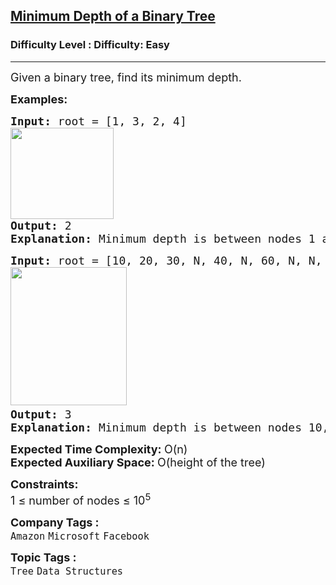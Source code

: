 <h2><a href="https://www.geeksforgeeks.org/problems/minimum-depth-of-a-binary-tree/1?page=1&difficulty%5B%5D=0&category%5B%5D=Tree&sortBy=submissions">Minimum Depth of a Binary Tree</a></h2><h3>Difficulty Level : Difficulty: Easy</h3><hr><div class="problems_problem_content__Xm_eO"><p><span style="font-size: 18px;">Given a binary tree, find its minimum depth.</span></p>
<p><strong><span style="font-size: 18px;">Examples:</span></strong></p>
<pre><span style="font-size: 18px;"><strong>Input: </strong>root = [1, 3, 2, 4]
</span><img src="https://media.geeksforgeeks.org/img-practice/prod/addEditProblem/700257/Web/Other/blobid0_1746691285.webp" width="165" height="146"><br><span style="font-size: 18px;"><strong>Output:</strong> 2</span>
<span style="font-size: 18px;"><strong>Explanation: </strong></span><span style="font-size: 18px;">Minimum depth is between nodes 1 and 2 since minimum depth is defined as  the number of nodes along the shortest path from the root node down to the nearest leaf node.</span></pre>
<pre><span style="font-size: 18px;"><strong>Input: </strong>root = [10, 20, 30, N, 40, N, 60, N, N, 2]<br><img src="https://media.geeksforgeeks.org/img-practice/prod/addEditProblem/700257/Web/Other/blobid0_1746693521.webp" width="186" height="221"> <br></span><span style="font-size: 18px;"><strong>Output: </strong>3</span> <br><span style="font-size: 18px;"><strong>Explanation: </strong>Minimum depth is between nodes 10,20 and 40.</span>&nbsp;</pre>
<p><span style="font-size: 18px;"><strong>Expected Time Complexity: </strong>O(n)<br><strong>Expected Auxiliary Space: </strong>O(height of the tree)</span></p>
<p><span style="font-size: 18px;"><strong>Constraints:</strong><br>1 ≤ number of nodes ≤ 10<sup>5</sup></span></p></div><p><span style=font-size:18px><strong>Company Tags : </strong><br><code>Amazon</code>&nbsp;<code>Microsoft</code>&nbsp;<code>Facebook</code>&nbsp;<br><p><span style=font-size:18px><strong>Topic Tags : </strong><br><code>Tree</code>&nbsp;<code>Data Structures</code>&nbsp;
